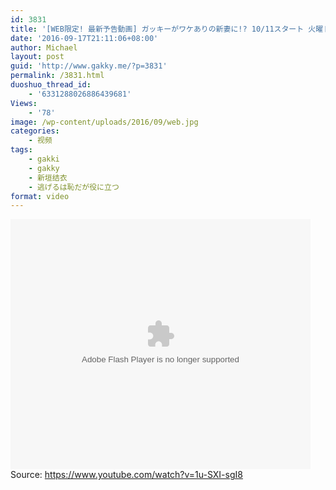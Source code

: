 ```yaml
---
id: 3831
title: '[WEB限定! 最新予告動画] ガッキーがワケありの新妻に!? 10/11スタート 火曜ドラマ 『逃げるは恥だが役に立つ』'
date: '2016-09-17T21:11:06+08:00'
author: Michael
layout: post
guid: 'http://www.gakky.me/?p=3831'
permalink: /3831.html
duoshuo_thread_id:
    - '6331288026886439681'
Views:
    - '78'
image: /wp-content/uploads/2016/09/web.jpg
categories:
    - 视频
tags:
    - gakki
    - gakky
    - 新垣结衣
    - 逃げるは恥だが役に立つ
format: video
---
```


<embed height="400" src="http://www.tudou.com/v/squidLnnkE0/&bid=05&rpid=51229674&resourceId=51229674_05_05_99/v.swf" type="application/x-shockwave-flash" width="480"></embed>  
Source: <https://www.youtube.com/watch?v=1u-SXI-sgI8>